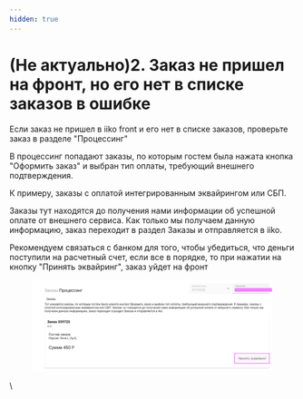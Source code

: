 ```yaml
---
hidden: true
---
```


# (Не актуально)2. Заказ не пришел на фронт, но его нет в списке заказов в ошибке

Если заказ не пришел в iiko front и его нет в списке заказов, проверьте заказ в разделе "Процессинг"

В процессинг попадают заказы, по которым гостем была нажата кнопка "Оформить заказ" и выбран тип оплаты, требующий внешнего подтверждения.&#x20;

К примеру, заказы с оплатой интегрированным эквайрингом или СБП.&#x20;

Заказы тут находятся до получения нами информации об успешной оплате от внешнего сервиса. Как только мы получаем данную информацию, заказ переходит в раздел Заказы и отправляется в iiko.

Рекомендуем связаться с банком для того, чтобы убедиться, что деньги поступили на расчетный счет, если все в порядке, то при нажатии на кнопку "Принять эквайринг", заказ уйдет на фронт

<figure><img src="../.gitbook/assets/Снимок экрана 2025-06-11 в 13.20.29.png" alt=""><figcaption></figcaption></figure>

\
